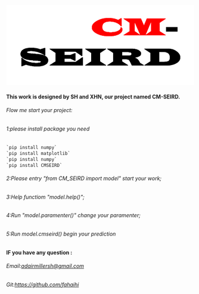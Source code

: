 ![](https://github.com/fahaihi/CMSEIRD/blob/master/LOGO.png)

#### This work is designed by SH and XHN, our project named CM-SEIRD.
###### Flow me start your project:
###### 1:please install package you need
    `pip install numpy`
    `pip install matplotlib`
    `pip install numpy`
    `pip install CMSEIRD`
###### 2:Please entry "from CM_SEIRD import model" start your work;
###### 3:Help functiom "model.help()";
###### 4:Run "model.paramenter()" change your paramenter;
###### 5:Run model.cmseird() begin your prediction
#### IF you have any question :
###### Email:adairmillersh@gmail.com
###### Git:https://github.com/fahaihi
